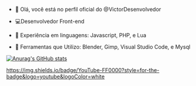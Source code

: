 - 🌙  Olá, você está no perfil oficial do @VictorDesenvolvedor

- 💻Desenvolvedor Front-end

- 💾 Experiência em linguagens: Javascript, PHP, e Lua

- 🧰 Ferramentas que Utilizo: Blender, Gimp, Visual Studio Code, e Mysql

[![Anurag's GitHub stats](https://github-readme-stats.vercel.app/api?username=VictorDesenvolvedor)](https://github.com/anuraghazra/github-readme-stats)

https://img.shields.io/badge/YouTube-FF0000?style=for-the-badge&logo=youtube&logoColor=white
<!---
VictorDesenvolvedor/VictorDesenvolvedor is a ✨ special ✨ repository because its `README.md` (this file) appears on your GitHub profile.
You can click the Preview link to take a look at your changes.
--->
